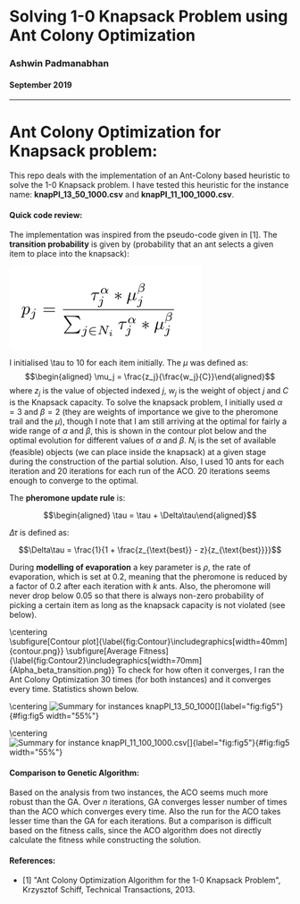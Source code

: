 # Solving 1-0 Knapsack Problem using Ant Colony Optimization
### Ashwin Padmanabhan
#### September 2019
---

Ant Colony Optimization for Knapsack problem:
=============================================

This repo deals with the implementation of an Ant-Colony based heuristic to solve the 1-0 Knapsack problem. I have tested this heuristic for the instance name: **knapPI\_13\_50\_1000.csv** and
**knapPI\_11\_100\_1000.csv**.

#### Quick code review: 

The implementation was inspired from the pseudo-code given in
\[1\]. The **transition probability** is given by (probability
that an ant selects a given item to place into the knapsack):

<img src="/Images/transprob.png" align="middle"> 

I initialised \tau to 10 for each item initially. The $\mu$ was
defined as: $$\begin{aligned}
    \mu_j = \frac{z_j}{\frac{w_j}{C}}\end{aligned}$$ where $z_j$ is the
value of objected indexed $j$, $w_j$ is the weight of object $j$ and $C$
is the Knapsack capacity. To solve the knapsack problem, I initially
used $\alpha = 3$ and $\beta = 2$ (they are weights of importance we
give to the pheromone trail and the $\mu$), though I note that I am
still arriving at the optimal for fairly a wide range of $\alpha$ and
$\beta$, this is shown in the contour plot below and the optimal
evolution for different values of $\alpha$ and $\beta$. $N_i$ is the set
of available (feasible) objects (we can place inside the knapsack) at a
given stage during the construction of the partial solution. Also, I
used 10 ants for each iteration and 20 iterations for each run of the
ACO. 20 iterations seems enough to converge to the optimal.

The **pheromone update rule** is:

$$\begin{aligned}
    \tau = \tau + \Delta\tau\end{aligned}$$

$\Delta\tau$ is defined as:

$$\Delta\tau = \frac{1}{1 + \frac{z_{\text{best}} - z}{z_{\text{best}}}}$$

During **modelling of evaporation** a key parameter is $\rho$, the rate
of evaporation, which is set at $0.2$, meaning that the pheromone is
reduced by a factor of 0.2 after each iteration with $k$ ants. Also, the
pheromone will never drop below 0.05 so that there is always non-zero
probability of picking a certain item as long as the knapsack capacity
is not violated (see below).

\centering    
\subfigure[Contour plot]{\label{fig:Contour}\includegraphics[width=40mm]{contour.png}}
\subfigure[Average Fitness]{\label{fig:Contour2}\includegraphics[width=70mm]{Alpha_beta_transition.png}}
To check for how often it converges, I ran the Ant Colony Optimization
30 times (for both instances) and it converges every time. Statistics
shown below.

\centering
![Summary for instances
**knapPI\_13\_50\_1000**[]{label="fig:fig5"}](summary.png){#fig:fig5
width="55%"}

\centering
![Summary for instance
**knapPI\_11\_100\_1000.csv**[]{label="fig:fig5"}](summary_oneinstances.png){#fig:fig5
width="55%"}

#### Comparison to Genetic Algorithm: 

Based on the analysis from two instances, the ACO seems much more robust
than the GA. Over $n$ iterations, GA converges lesser number of times
than the ACO which converges every time. Also the run for the ACO takes
lesser time than the GA for each iterations. But a comparison is
difficult based on the fitness calls, since the ACO algorithm does not
directly calculate the fitness while constructing the solution.

#### References:

* \[1\]  "Ant Colony Optimization Algorithm for the 1-0 Knapsack Problem", Krzysztof Schiff, Technical Transactions, 2013.
